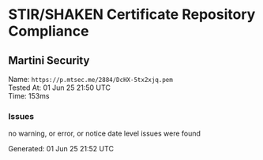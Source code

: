 # STIR/SHAKEN Certificate Repository Compliance

## Martini Security

Name: `https://p.mtsec.me/2884/DcHX-5tx2xjq.pem`\
Tested At: 01 Jun 25 21:50 UTC\
Time: 153ms

### Issues

no warning, or error, or notice date level issues were found

Generated: 01 Jun 25 21:52 UTC